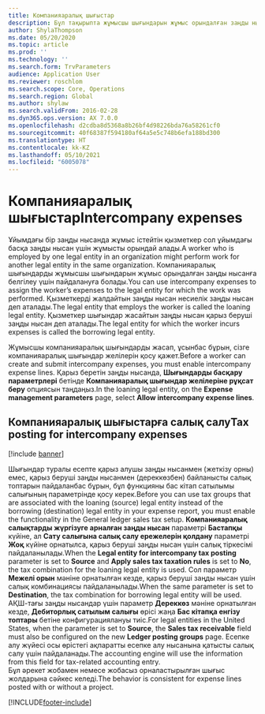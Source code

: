 ```yaml
---
title: Компанияаралық шығыстар
description: Бұл тақырыпта жұмысшы шығындарын жұмыс орындалған заңды нысанға белгілеу үшін компанияаралық шығындарды пайдалану туралы ақпарат берілген.
author: ShylaThompson
ms.date: 05/20/2020
ms.topic: article
ms.prod: ''
ms.technology: ''
ms.search.form: TrvParameters
audience: Application User
ms.reviewer: roschlom
ms.search.scope: Core, Operations
ms.search.region: Global
ms.author: shylaw
ms.search.validFrom: 2016-02-28
ms.dyn365.ops.version: AX 7.0.0
ms.openlocfilehash: d2cdba8d5368a8b26bf4d98226bda76a58261cf0
ms.sourcegitcommit: 40f68387f594180af64a5e5c748b6efa188bd300
ms.translationtype: HT
ms.contentlocale: kk-KZ
ms.lasthandoff: 05/10/2021
ms.locfileid: "6005078"
---
```

# <a name="intercompany-expenses"></a><span data-ttu-id="47000-103">Компанияаралық шығыстар</span><span class="sxs-lookup"><span data-stu-id="47000-103">Intercompany expenses</span></span>

<span data-ttu-id="47000-104">Ұйымдағы бір заңды нысанда жұмыс істейтін қызметкер сол ұйымдағы басқа заңды нысан үшін жұмысты орындай алады.</span><span class="sxs-lookup"><span data-stu-id="47000-104">A worker who is employed by one legal entity in an organization might perform work for another legal entity in the same organization.</span></span> <span data-ttu-id="47000-105">Компанияаралық шығындарды жұмысшы шығындарын жұмыс орындалған заңды нысанға белгілеу үшін пайдалануға болады.</span><span class="sxs-lookup"><span data-stu-id="47000-105">You can use intercompany expenses to assign the worker’s expenses to the legal entity for which the  work was performed.</span></span> <span data-ttu-id="47000-106">Қызметкерді жалдайтын заңды нысан несиелік заңды нысан деп аталады.</span><span class="sxs-lookup"><span data-stu-id="47000-106">The legal entity that employs the worker is called the loaning legal entity.</span></span> <span data-ttu-id="47000-107">Қызметкер шығындар жасайтын заңды нысан қарыз беруші заңды нысан деп аталады.</span><span class="sxs-lookup"><span data-stu-id="47000-107">The legal entity for which the worker incurs expenses is called the borrowing legal entity.</span></span> 

<span data-ttu-id="47000-108">Жұмысшы компанияаралық шығындарды жасап, ұсынбас бұрын, сізге компанияаралық шығындар желілерін қосу қажет.</span><span class="sxs-lookup"><span data-stu-id="47000-108">Before a worker can create and submit intercompany expenses, you must enable intercompany expense lines.</span></span> <span data-ttu-id="47000-109">Қарыз беретін заңды нысанда, **Шығындарды басқару параметрлері** бетінде **Компанияаралық шығындар желілеріне рұқсат беру** опциясын таңдаңыз.</span><span class="sxs-lookup"><span data-stu-id="47000-109">In the loaning legal entity, on the **Expense management parameters** page, select **Allow intercompany expense lines**.</span></span> 

## <a name="tax-posting-for-intercompany-expenses"></a><span data-ttu-id="47000-110">Компанияаралық шығыстарға салық салу</span><span class="sxs-lookup"><span data-stu-id="47000-110">Tax posting for intercompany expenses</span></span>

[!include [banner](../includes/banner.md)]

<span data-ttu-id="47000-111">Шығындар туралы есепте қарыз алушы заңды нысанмен (жеткізу орны) емес, қарыз беруші заңды нысанмен (дереккөзбен) байланысты салық топтарын пайдаланбас бұрын, бұл функцияны бас кітап сатылымы салығының параметрінде қосу керек.</span><span class="sxs-lookup"><span data-stu-id="47000-111">Before you can use tax groups that are associated with the loaning (source) legal entity instead of the borrowing (destination) legal entity in your expense report, you must enable the functionality in the General ledger sales tax setup.</span></span> <span data-ttu-id="47000-112">**Компанияаралық салықтарды жүргізуге арналған заңды нысан** параметрі **Бастапқы** күйіне, ал **Сату салығына салық салу ережелерін қолдану** параметрі **Жоқ** күйіне орнатылса, қарыз беруші заңды нысан үшін салық тіркесімі пайдаланылады.</span><span class="sxs-lookup"><span data-stu-id="47000-112">When the **Legal entity for intercompany tax posting** parameter is set to **Source** and **Apply sales tax taxation rules** is set to **No**, the tax combination for the loaning legal entity is used.</span></span> <span data-ttu-id="47000-113">Сол параметр **Межелі орын** мәніне орнатылған кезде, қарыз беруші заңды нысан үшін салық комбинациясы пайдаланылады.</span><span class="sxs-lookup"><span data-stu-id="47000-113">When the same parameter is set to **Destination**, the tax combination for borrowing legal entity will be used.</span></span> <span data-ttu-id="47000-114">АҚШ-тағы заңды нысандар үшін параметр **Дереккөз** мәніне орнатылған кезде, **Дебиторлық сатылым салығы** өрісі жаңа **Бас кітапқа енгізу топтары** бетіне конфигурациялануы тиіс.</span><span class="sxs-lookup"><span data-stu-id="47000-114">For legal entities in the United States, when the parameter is set to **Source**, the **Sales tax receivable** field must also be configured on the new **Ledger posting groups** page.</span></span> <span data-ttu-id="47000-115">Есепке алу жүйесі осы өрістегі ақпаратты есепке алу нысанына қатысты салық салу үшін пайдаланады.</span><span class="sxs-lookup"><span data-stu-id="47000-115">The accounting engine will use the information from this field for tax-related accounting entry.</span></span>   
<span data-ttu-id="47000-116">Бұл әрекет жобамен немесе жобасыз орналастырылған шығыс жолдарына сәйкес келеді.</span><span class="sxs-lookup"><span data-stu-id="47000-116">The behavior is consistent for expense lines posted with or without a project.</span></span>  


[!INCLUDE[footer-include](../includes/footer-banner.md)]